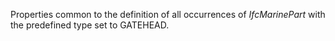 Properties common to the definition of all occurrences of _IfcMarinePart_ with the predefined type set to GATEHEAD.

<!-- end of short definition -->

